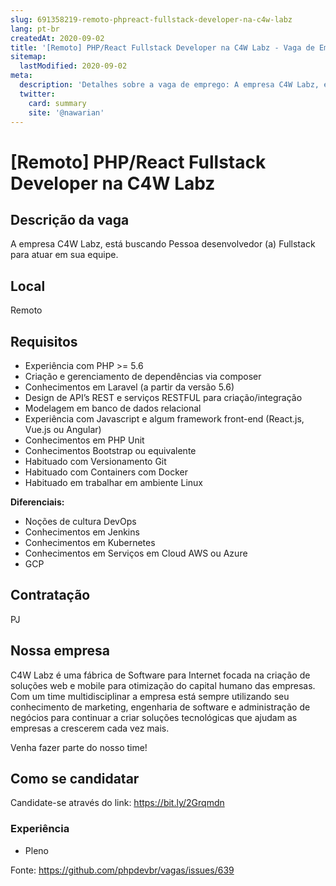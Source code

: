 ```yaml
---
slug: 691358219-remoto-phpreact-fullstack-developer-na-c4w-labz
lang: pt-br
createdAt: 2020-09-02
title: '[Remoto] PHP/React Fullstack Developer na C4W Labz - Vaga de Emprego'
sitemap:
  lastModified: 2020-09-02
meta:
  description: 'Detalhes sobre a vaga de emprego: A empresa C4W Labz, está buscando Pessoa desenvolvedor (a) Fullstack para atuar em sua equipe.'
  twitter:
    card: summary
    site: '@nawarian'
---
```


# [Remoto] PHP/React Fullstack Developer na C4W Labz

## Descrição da vaga

A empresa C4W Labz, está buscando Pessoa desenvolvedor (a) Fullstack para atuar em sua equipe. 

## Local

Remoto

## Requisitos

- Experiência com PHP >= 5.6
- Criação e gerenciamento de dependências via composer
- Conhecimentos em Laravel (a partir da versão 5.6)
- Design de API’s REST e serviços RESTFUL para criação/integração
- Modelagem em banco de dados relacional
- Experiência com Javascript e algum framework front-end (React.js, Vue.js ou Angular)
- Conhecimentos em PHP Unit
- Conhecimentos Bootstrap ou equivalente
- Habituado com Versionamento Git
- Habituado com Containers com Docker
- Habituado em trabalhar em ambiente Linux

**Diferenciais:**

- Noções de cultura DevOps
- Conhecimentos em Jenkins
- Conhecimentos em Kubernetes
- Conhecimentos em Serviços em Cloud AWS ou Azure
- GCP

## Contratação
PJ

## Nossa empresa

C4W Labz é uma fábrica de Software para Internet focada na criação de soluções web e mobile para otimização do capital humano das empresas. Com um time multidisciplinar a empresa está sempre utilizando seu conhecimento de marketing, engenharia de software e administração de negócios para continuar a criar soluções tecnológicas que ajudam as empresas a crescerem cada vez mais.

Venha fazer parte do nosso time!

## Como se candidatar

Candidate-se através do link: https://bit.ly/2Grqmdn

### Experiência
- Pleno


Fonte: https://github.com/phpdevbr/vagas/issues/639